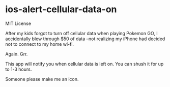 # ios-alert-cellular-data-on

MIT License


After my kids forgot to turn off cellular data when playing Pokemon GO, I accidentally blew through $50 of data –not realizing my iPhone had decided not to connect to my home wi-fi. 

Again. Grr. 


This app will notify you when cellular data is left on. You can shush it for up to 1-3 hours.

Someone please make me an icon.
